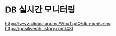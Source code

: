 # DB 실시간 모니터링

<https://www.slideshare.net/WhaTapIO/db-monitoring>
<https://positivemh.tistory.com/431>
